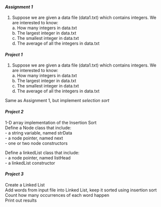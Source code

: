 #### _Assignment 1_
1. Suppose we are given a data file (data1.txt) which contains integers. We are interested to know:  
  a. How many integers in data.txt  
  b. The largest integer in data.txt  
  c. The smallest integer in data.txt  
  d. The average of all the integers in data.txt  


#### _Project 1_
1. Suppose we are given a data file (data1.txt) which contains integers. We are interested to know:  
  a. How many integers in data.txt  
  b. The largest integer in data.txt  
  c. The smallest integer in data.txt  
  d. The average of all the integers in data.txt  

Same as Assignment 1, but implement _selection sort_  


#### _Project 2_  
1-D array implementation of the Insertion Sort  
    Define a Node class that include:  
      - a string variable, named strData  
      - a node pointer, named next  
      - one or two node constructors  

Define a linkedList class that include:  
    - a node pointer, named listHead  
    - a linkedList constructor  


#### _Project 3_   
Create a Linked List  
Add words from input file into Linked List, keep it sorted using insertion sort  
Count how many occurrences of each word happen  
Print out results  
